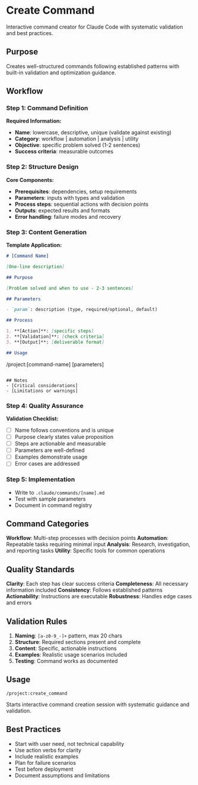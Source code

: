 # Create Command

Interactive command creator for Claude Code with systematic validation and best practices.

## Purpose

Creates well-structured commands following established patterns with built-in validation and optimization guidance.

## Workflow

### Step 1: Command Definition

**Required Information:**

- **Name**: lowercase, descriptive, unique (validate against existing)
- **Category**: workflow | automation | analysis | utility
- **Objective**: specific problem solved (1-2 sentences)
- **Success criteria**: measurable outcomes

### Step 2: Structure Design

**Core Components:**

- **Prerequisites**: dependencies, setup requirements
- **Parameters**: inputs with types and validation
- **Process steps**: sequential actions with decision points
- **Outputs**: expected results and formats
- **Error handling**: failure modes and recovery

### Step 3: Content Generation

**Template Application:**

```markdown
# [Command Name]

[One-line description]

## Purpose

[Problem solved and when to use - 2-3 sentences]

## Parameters

- `param`: description (type, required/optional, default)

## Process

1. **[Action]**: [specific steps]
2. **[Validation]**: [check criteria]
3. **[Output]**: [deliverable format]

## Usage
```

/project:[command-name] [parameters]

```

## Notes
- [Critical considerations]
- [Limitations or warnings]
```

### Step 4: Quality Assurance

**Validation Checklist:**

- [ ] Name follows conventions and is unique
- [ ] Purpose clearly states value proposition
- [ ] Steps are actionable and measurable
- [ ] Parameters are well-defined
- [ ] Examples demonstrate usage
- [ ] Error cases are addressed

### Step 5: Implementation

- Write to `.claude/commands/[name].md`
- Test with sample parameters
- Document in command registry

## Command Categories

**Workflow**: Multi-step processes with decision points
**Automation**: Repeatable tasks requiring minimal input
**Analysis**: Research, investigation, and reporting tasks
**Utility**: Specific tools for common operations

## Quality Standards

**Clarity**: Each step has clear success criteria
**Completeness**: All necessary information included
**Consistency**: Follows established patterns
**Actionability**: Instructions are executable
**Robustness**: Handles edge cases and errors

## Validation Rules

1. **Naming**: `[a-z0-9_-]+` pattern, max 20 chars
2. **Structure**: Required sections present and complete
3. **Content**: Specific, actionable instructions
4. **Examples**: Realistic usage scenarios included
5. **Testing**: Command works as documented

## Usage

```
/project:create_command
```

Starts interactive command creation session with systematic guidance and validation.

## Best Practices

- Start with user need, not technical capability
- Use action verbs for clarity
- Include realistic examples
- Plan for failure scenarios
- Test before deployment
- Document assumptions and limitations
